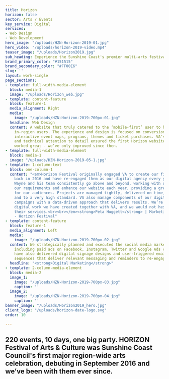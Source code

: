 ```yaml
---
title: Horizon
horizon: false
sector: Arts / Events
key_service: Digital
services:
- Web Design
- Web Development
hero_image: "/uploads/HZN-Horizon-2019-01.jpg"
hero_video: "/uploads/horizon-2019-video.mp4"
teaser_image: "/uploads/Horizon2019.jpg"
sub_heading: Experience the Sunshine Coast's premier multi-arts festival.
brand_primary_color: "#151515"
brand_secondary_color: "#FF00E6"
slug: ''
layout: work-single
page_sections:
- template: full-width-media-element
  block: media-1
  image: "/uploads/Horizon_web.jpg"
- template: content-feature
  block: feature-1
  media_alignment: Right
  media:
    image: "/uploads/HZN-Horizon-2019-700px-01.jpg"
  headline: Web Design
  content: A website that truly catered to the ‘mobile-first’ user to help capture
    in-region users. The experience and design is focused on conversion, including
    interactive event maps, programs, themes and ticket purchases. VA’s creativity
    and technical attention to detail ensured the first Horizon website looked and
    worked great - we’ve only improved since then.
- template: full-width-media-element
  block: media-1
  image: "/uploads/HZN-Horizon-2019-05-1.jpg"
- template: 1-column-text
  block: one-column-1
  content: "<em>Horizon Festival originally engaged VA to create our first website
    back in 2016 and have re-engaged them as our digital agency every year since.
    Wayne and his team consistently go above and beyond, working with us to understand
    our requirements and enhance our website each year, providing a great user experience
    for our audiences. Projects are managed tightly, delivered on time, on budget
    and to a very high standard. VA also manage components of our digital marketing
    campaigns with a data-driven approach that delivers results. We’re proud of the
    digital work we have created together with VA, and we would not hesitate to recommend
    their services.<br><br></em><strong>Peta Huggett</strong> | Marketing Manager
    - Horizon Festival"
- template: content-feature
  block: feature-1
  media_alignment: Left
  media:
    image: "/uploads/HZN-Horizon-2019-700px-02.jpg"
  content: We strategically planned and executed the social media marketing campaign
    including paid ads on Facebook, Instagram, Twitter and Google Ads campaigns. VA
    have also delivered digital signage designs and user-triggered email automation
    sequences that deliver relevant messaging and reminders to re-engage users.
  headline: "<strong>Digital Marketing</strong>"
- template: 2-column-media-element
  block: media-2
  image_1:
    image: "/uploads/HZN-Horizon-2019-700px-03.jpg"
    caption: ''
  image_2:
    image: "/uploads/HZN-Horizon-2019-700px-04.jpg"
    caption: ''
banner_image: "/uploads/Horizon2019_hero.jpg"
client_logo: "/uploads/horizon-date-logo.svg"
order: 10

---
```

## 220 events, 10 days, one big party. HORIZON Festival of Arts & Culture was Sunshine Coast Council's first major region-wide arts celebration, debuting in September 2016 and we’ve been with them ever since.